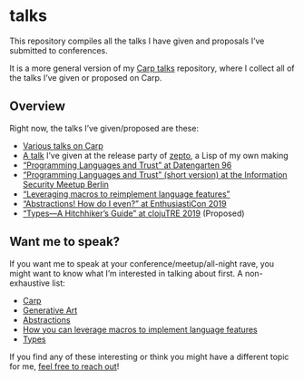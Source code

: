 # talks

This repository compiles all the talks I have given and proposals I’ve submitted
to conferences.

It is a more general version of my [Carp talks](https://github.com/hellerve/carp-talks)
repository, where I collect all of the talks I’ve given or proposed on Carp.

## Overview

Right now, the talks I’ve given/proposed are these:

- [Various talks on Carp](https://github.com/hellerve/carp-talks)
- [A talk](https://github.com/hellerve/release-party) I’ve given at the release
  party of [zepto](https://github.com/zepto-lang/zepto), a Lisp of my own making
- [“Programming Languages and Trust” at Datengarten 96](https://api.media.ccc.de/v/dg-96)
- [“Programming Languages and Trust” (short version) at the Information Security Meetup Berlin](/security-meetup-berlin-march-2019)
- [“Leveraging macros to reimplement language features”](/clojure-berlin-march-2019)
- [“Abstractions! How do I even?” at EnthusiastiCon 2019](/enthusiasticon-2019)
- [“Types—A Hitchhiker’s Guide” at clojuTRE 2019](/clojutre-2019) (Proposed)

## Want me to speak?

If you want me to speak at your conference/meetup/all-night rave, you might want
to know what I’m interested in talking about first. A non-exhaustive list:

- [Carp](https://github.com/carp-lang/carp)
- [Generative Art](https://veitheller.de/art/)
- [Abstractions](https://blog.veitheller.de/Abstractions.html)
- [How you can leverage macros to implement language features](https://blog.veitheller.de/scheme-macros/)
- [Types](/clojutre-2019)

If you find any of these interesting or think you might have a different topic
for me, [feel free to reach out](mailto:veit@veitheller.de)!
